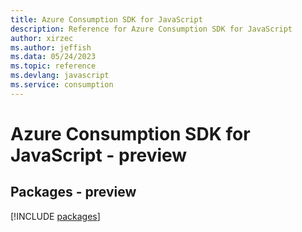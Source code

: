 ```yaml
---
title: Azure Consumption SDK for JavaScript
description: Reference for Azure Consumption SDK for JavaScript
author: xirzec
ms.author: jeffish
ms.data: 05/24/2023
ms.topic: reference
ms.devlang: javascript
ms.service: consumption
---
```

# Azure Consumption SDK for JavaScript - preview
## Packages - preview
[!INCLUDE [packages](consumption-index.md)]
